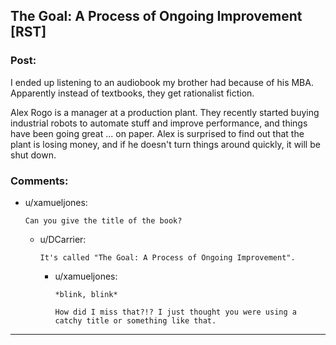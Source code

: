 ## The Goal: A Process of Ongoing Improvement [RST]

### Post:

I ended up listening to an audiobook my brother had because of his MBA. Apparently instead of textbooks, they get rationalist fiction.

Alex Rogo is a manager at a production plant. They recently started buying industrial robots to automate stuff and improve performance, and things have been going great ... on paper. Alex is surprised to find out that the plant is losing money, and if he doesn't turn things around quickly, it will be shut down.

### Comments:

- u/xamueljones:
  ```
  Can you give the title of the book?
  ```

  - u/DCarrier:
    ```
    It's called "The Goal: A Process of Ongoing Improvement".
    ```

    - u/xamueljones:
      ```
      *blink, blink*

      How did I miss that?!? I just thought you were using a catchy title or something like that.
      ```

---

